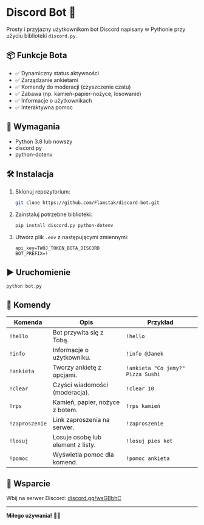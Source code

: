 # Discord Bot 🤖

Prosty i przyjazny użytkownikom bot Discord napisany w Pythonie przy użyciu biblioteki `discord.py`.

## 📦 Funkcje Bota

- ✅ Dynamiczny status aktywności
- ✅ Zarządzanie ankietami
- ✅ Komendy do moderacji (czyszczenie czatu)
- ✅ Zabawa (np. kamień-papier-nożyce, losowanie)
- ✅ Informacje o użytkownikach
- ✅ Interaktywna pomoc

## 🚀 Wymagania

- Python 3.8 lub nowszy
- discord.py
- python-dotenv

## 🛠️ Instalacja

1. Sklonuj repozytorium:

   ```bash
   git clone https://github.com/Flamstak/discord-bot.git
   ```

2. Zainstaluj potrzebne biblioteki:

   ```bash
   pip install discord.py python-dotenv
   ```

3. Utwórz plik `.env` z następującymi zmiennymi:

   ```env
   api_key=TWÓJ_TOKEN_BOTA_DISCORD
   BOT_PREFIX=!
   ```

## ▶️ Uruchomienie

```bash
python bot.py
```

## 📖 Komendy

| Komenda        | Opis                                 | Przykład                            |
|----------------|--------------------------------------|-------------------------------------|
| `!hello`       | Bot przywita się z Tobą.             | `!hello`                            |
| `!info`        | Informacje o użytkowniku.            | `!info @Janek`                      |
| `!ankieta`     | Tworzy ankietę z opcjami.            | `!ankieta "Co jemy?" Pizza Sushi`  |
| `!clear`       | Czyści wiadomości (moderacja).       | `!clear 10`                         |
| `!rps`         | Kamień, papier, nożyce z botem.      | `!rps kamień`                       |
| `!zaproszenie` | Link zaproszenia na serwer.          | `!zaproszenie`                      |
| `!losuj`       | Losuje osobę lub element z listy.    | `!losuj pies kot`                   |
| `!pomoc`       | Wyświetla pomoc dla komend.          | `!pomoc ankieta`                    |

## 💬 Wsparcie

Wbij na serwer Discord: [discord.gg/wsGBbhC](https://discord.gg/wsGBbhC)

---

**Miłego używania!** 🎉✨
